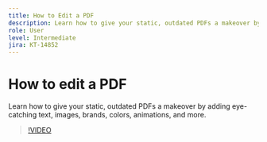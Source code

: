```yaml
---
title: How to Edit a PDF
description: Learn how to give your static, outdated PDFs a makeover by adding eye-catching text, images, brands, colors, animations, and more
role: User
level: Intermediate
jira: KT-14852
---
```

# How to edit a PDF

Learn how to give your static, outdated PDFs a makeover by adding eye-catching text, images, brands, colors, animations, and more.

>[!VIDEO](https://video.tv.adobe.com/v/3427024?quality=12&learn=on&hidetitle=true)
